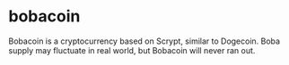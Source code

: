 # bobacoin
Bobacoin is a cryptocurrency based on Scrypt, similar to Dogecoin. Boba supply may fluctuate in real world, but Bobacoin will never ran out.
